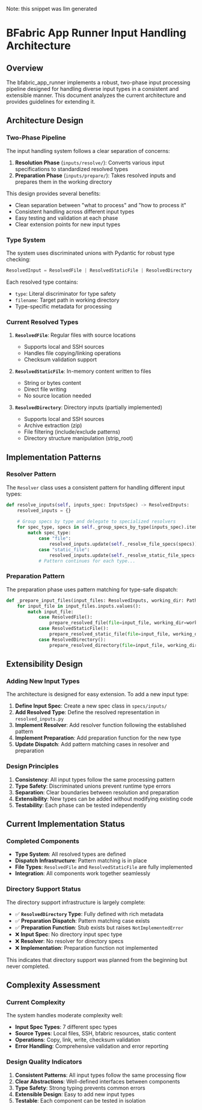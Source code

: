 Note: this snippet was llm generated

# BFabric App Runner Input Handling Architecture

## Overview

The bfabric_app_runner implements a robust, two-phase input processing pipeline designed for handling diverse input types in a consistent and extensible manner. This document analyzes the current architecture and provides guidelines for extending it.

## Architecture Design

### Two-Phase Pipeline

The input handling system follows a clear separation of concerns:

1. **Resolution Phase** (`inputs/resolve/`): Converts various input specifications to standardized resolved types
2. **Preparation Phase** (`inputs/prepare/`): Takes resolved inputs and prepares them in the working directory

This design provides several benefits:
- Clean separation between "what to process" and "how to process it"
- Consistent handling across different input types
- Easy testing and validation at each phase
- Clear extension points for new input types

### Type System

The system uses discriminated unions with Pydantic for robust type checking:

```python
ResolvedInput = ResolvedFile | ResolvedStaticFile | ResolvedDirectory
```

Each resolved type contains:
- `type`: Literal discriminator for type safety
- `filename`: Target path in working directory
- Type-specific metadata for processing

### Current Resolved Types

1. **`ResolvedFile`**: Regular files with source locations
   - Supports local and SSH sources
   - Handles file copying/linking operations
   - Checksum validation support

2. **`ResolvedStaticFile`**: In-memory content written to files
   - String or bytes content
   - Direct file writing
   - No source location needed

3. **`ResolvedDirectory`**: Directory inputs (partially implemented)
   - Supports local and SSH sources
   - Archive extraction (zip)
   - File filtering (include/exclude patterns)
   - Directory structure manipulation (strip_root)

## Implementation Patterns

### Resolver Pattern

The `Resolver` class uses a consistent pattern for handling different input types:

```python
def resolve_inputs(self, inputs_spec: InputsSpec) -> ResolvedInputs:
    resolved_inputs = {}
    
    # Group specs by type and delegate to specialized resolvers
    for spec_type, specs in self._group_specs_by_type(inputs_spec).items():
        match spec_type:
            case "file":
                resolved_inputs.update(self._resolve_file_specs(specs))
            case "static_file":
                resolved_inputs.update(self._resolve_static_file_specs(specs))
            # Pattern continues for each type...
```

### Preparation Pattern

The preparation phase uses pattern matching for type-safe dispatch:

```python
def _prepare_input_files(input_files: ResolvedInputs, working_dir: Path, ssh_user: str | None):
    for input_file in input_files.inputs.values():
        match input_file:
            case ResolvedFile():
                prepare_resolved_file(file=input_file, working_dir=working_dir, ssh_user=ssh_user)
            case ResolvedStaticFile():
                prepare_resolved_static_file(file=input_file, working_dir=working_dir)
            case ResolvedDirectory():
                prepare_resolved_directory(file=input_file, working_dir=working_dir, ssh_user=ssh_user)
```

## Extensibility Design

### Adding New Input Types

The architecture is designed for easy extension. To add a new input type:

1. **Define Input Spec**: Create a new spec class in `specs/inputs/`
2. **Add Resolved Type**: Define the resolved representation in `resolved_inputs.py`
3. **Implement Resolver**: Add resolver function following the established pattern
4. **Implement Preparation**: Add preparation function for the new type
5. **Update Dispatch**: Add pattern matching cases in resolver and preparation

### Design Principles

1. **Consistency**: All input types follow the same processing pattern
2. **Type Safety**: Discriminated unions prevent runtime type errors
3. **Separation**: Clear boundaries between resolution and preparation
4. **Extensibility**: New types can be added without modifying existing code
5. **Testability**: Each phase can be tested independently

## Current Implementation Status

### Completed Components

- **Type System**: All resolved types are defined
- **Dispatch Infrastructure**: Pattern matching is in place
- **File Types**: `ResolvedFile` and `ResolvedStaticFile` are fully implemented
- **Integration**: All components work together seamlessly

### Directory Support Status

The directory support infrastructure is largely complete:

- ✅ **`ResolvedDirectory` Type**: Fully defined with rich metadata
- ✅ **Preparation Dispatch**: Pattern matching case exists
- ✅ **Preparation Function**: Stub exists but raises `NotImplementedError`
- ❌ **Input Spec**: No directory input spec type
- ❌ **Resolver**: No resolver for directory specs
- ❌ **Implementation**: Preparation function not implemented

This indicates that directory support was planned from the beginning but never completed.

## Complexity Assessment

### Current Complexity

The system handles moderate complexity well:

- **Input Spec Types**: 7 different spec types
- **Source Types**: Local files, SSH, bfabric resources, static content
- **Operations**: Copy, link, write, checksum validation
- **Error Handling**: Comprehensive validation and error reporting

### Design Quality Indicators

1. **Consistent Patterns**: All input types follow the same processing flow
2. **Clear Abstractions**: Well-defined interfaces between components
3. **Type Safety**: Strong typing prevents common errors
4. **Extensible Design**: Easy to add new input types
5. **Testable**: Each component can be tested in isolation
